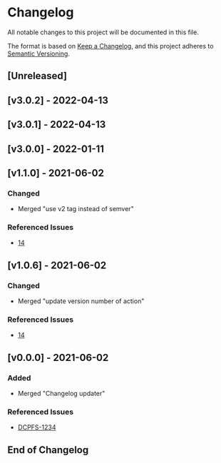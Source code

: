 # Changelog
All notable changes to this project will be documented in this file.

The format is based on [Keep a Changelog](https://keepachangelog.com/en/1.0.0/),
and this project adheres to [Semantic Versioning](https://semver.org/spec/v2.0.0.html).

## [Unreleased]


## [v3.0.2] - 2022-04-13


## [v3.0.1] - 2022-04-13


## [v3.0.0] - 2022-01-11

## [v1.1.0] - 2021-06-02
### Changed
- Merged "use v2 tag instead of semver"
### Referenced Issues
- [14](https://github.com/KrogerWalt/action-update-changelog/issues/14)


## [v1.0.6] - 2021-06-02
### Changed
- Merged "update version number of action"
### Referenced Issues
- [14](https://github.com/KrogerWalt/action-update-changelog/issues/14)

## [v0.0.0] - 2021-06-02
### Added
- Merged "Changelog updater"
### Referenced Issues
- [DCPFS-1234](https://github.com/KrogerWalt/action-update-changelog/issues/DCPFS-1234)


## End of Changelog
